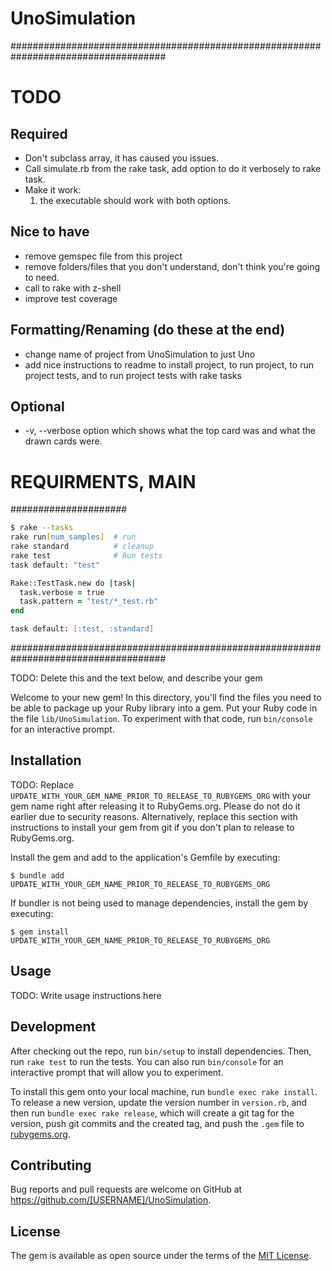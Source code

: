 # UnoSimulation

####################################################################################
# TODO
## Required
* Don't subclass array, it has caused you issues.
* Call simulate.rb from the rake task, add option to do it verbosely to rake task.
* Make it work:
    1. the executable should work with both options.


## Nice to have
* remove gemspec file from this project
* remove folders/files that you don't understand, don't think you're going to need.
* call to rake with z-shell
* improve test coverage


## Formatting/Renaming (do these at the end)
* change name of project from UnoSimulation to just Uno
* add nice instructions to readme to install project, to run project, to run project tests, and to run project tests with rake tasks

## Optional
* -v, --verbose option which shows what the top card was and what the drawn cards were.


# REQUIRMENTS, MAIN


#####################

```zsh
$ rake --tasks
rake run[num_samples]  # run
rake standard          # cleanup
rake test              # Run tests
task default: "test"

Rake::TestTask.new do |task|
  task.verbose = true
  task.pattern = "test/*_test.rb"
end

task default: [:test, :standard]
```


####################################################################################

TODO: Delete this and the text below, and describe your gem

Welcome to your new gem! In this directory, you'll find the files you need to be able to package up your Ruby library into a gem. Put your Ruby code in the file `lib/UnoSimulation`. To experiment with that code, run `bin/console` for an interactive prompt.

## Installation

TODO: Replace `UPDATE_WITH_YOUR_GEM_NAME_PRIOR_TO_RELEASE_TO_RUBYGEMS_ORG` with your gem name right after releasing it to RubyGems.org. Please do not do it earlier due to security reasons. Alternatively, replace this section with instructions to install your gem from git if you don't plan to release to RubyGems.org.

Install the gem and add to the application's Gemfile by executing:

    $ bundle add UPDATE_WITH_YOUR_GEM_NAME_PRIOR_TO_RELEASE_TO_RUBYGEMS_ORG

If bundler is not being used to manage dependencies, install the gem by executing:

    $ gem install UPDATE_WITH_YOUR_GEM_NAME_PRIOR_TO_RELEASE_TO_RUBYGEMS_ORG

## Usage

TODO: Write usage instructions here

## Development

After checking out the repo, run `bin/setup` to install dependencies. Then, run `rake test` to run the tests. You can also run `bin/console` for an interactive prompt that will allow you to experiment.

To install this gem onto your local machine, run `bundle exec rake install`. To release a new version, update the version number in `version.rb`, and then run `bundle exec rake release`, which will create a git tag for the version, push git commits and the created tag, and push the `.gem` file to [rubygems.org](https://rubygems.org).

## Contributing

Bug reports and pull requests are welcome on GitHub at https://github.com/[USERNAME]/UnoSimulation.

## License

The gem is available as open source under the terms of the [MIT License](https://opensource.org/licenses/MIT).
